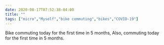 ```yaml
---
date: 2020-08-17T07:52:38-04:00
title: ""
tags: ["micro","Myself","bike commuting","bikes","COVID-19"]
---
```

Bike commuting today for the first time in 5 months, Also, commuting today for the first time in 5 months.
